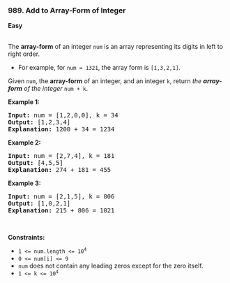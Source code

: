 ### 989. Add to Array-Form of Integer
**Easy**
<br>
<br>

The **array-form** of an integer `num` is an array representing its digits in left to right order.

- For example, for `num = 1321`, the array form is `[1,3,2,1]`.

Given `num`, the **array-form** of an integer, and an integer `k`, return *the __array-form__ of the integer* `num + k`.
<br>

**Example 1:**

<pre>
<b>Input:</b> num = [1,2,0,0], k = 34
<b>Output:</b> [1,2,3,4]
<b>Explanation:</b> 1200 + 34 = 1234
</pre>

**Example 2:**

<pre>
<b>Input:</b> num = [2,7,4], k = 181
<b>Output:</b> [4,5,5]
<b>Explanation:</b> 274 + 181 = 455
</pre>

**Example 3:**

<pre>
<b>Input:</b> num = [2,1,5], k = 806
<b>Output:</b> [1,0,2,1]
<b>Explanation:</b> 215 + 806 = 1021
</pre>
<br>

**Constraints:**

- <code>1 <= num.length <= 10<sup>4</sup></code>
- `0 <= num[i] <= 9`
- `num` does not contain any leading zeros except for the zero itself.
- <code>1 <= k <= 10<sup>4</sup></code>
